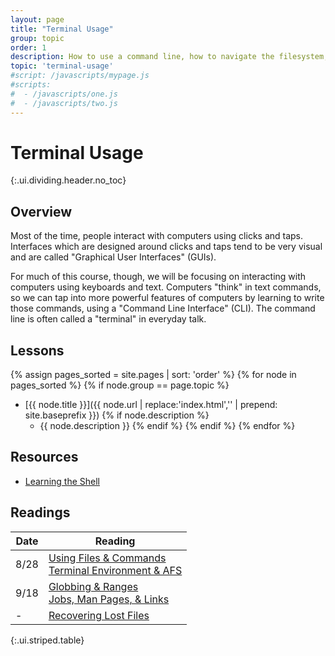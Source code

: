```yaml
---
layout: page
title: "Terminal Usage"
group: topic
order: 1
description: How to use a command line, how to navigate the filesystem, how to run commands, and more.
topic: 'terminal-usage'
#script: /javascripts/mypage.js
#scripts:
#  - /javascripts/one.js
#  - /javascripts/two.js
---
```



# Terminal Usage
{:.ui.dividing.header.no_toc}

## Overview

Most of the time, people interact with computers using clicks and taps.
Interfaces which are designed around clicks and taps tend to be very visual and
are called "Graphical User Interfaces" (GUIs).

For much of this course, though, we will be focusing on interacting with
computers using keyboards and text. Computers "think" in text commands, so we
can tap into more powerful features of computers by learning to write those
commands, using a "Command Line Interface" (CLI). The command line is often
called a "terminal" in everyday talk.

## Lessons

{% assign pages_sorted = site.pages | sort: 'order' %}
{% for node in pages_sorted %}
{% if node.group == page.topic %}
- [{{ node.title }}]({{ node.url | replace:'index.html','' | prepend: site.baseprefix }})
{% if node.description %}
    - {{ node.description }}
{% endif %}
{% endif %}
{% endfor %}

## Resources

- [Learning the Shell][linuxcommand]

[linuxcommand]: http://linuxcommand.org/lc3_learning_the_shell.php

## Readings

| Date | Reading                                                                                  |
| ---- | -------                                                                                  |
| 8/28 | [Using Files & Commands][files-commands] <br> [Terminal Environment & AFS][terminal-afs] |
| 9/18 | [Globbing & Ranges][globbing-ranges] <br> [Jobs, Man Pages, & Links][jobs-man-links]     |
| -    | [Recovering Lost Files][oldfiles]                                                        |
{:.ui.striped.table}

[files-commands]: files-commands/
[terminal-afs]: terminal-afs/
[globbing-ranges]: globbing-ranges/
[jobs-man-links]: jobs-man-links/
[oldfiles]: oldfiles/
